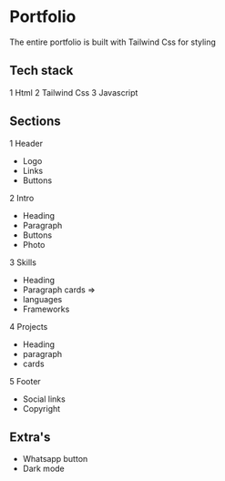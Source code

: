 # Portfolio

The entire portfolio is built with Tailwind Css for styling

## Tech stack

1 Html
2 Tailwind Css
3 Javascript

## Sections

1 Header
- Logo
- Links 
- Buttons

2 Intro
- Heading
- Paragraph
- Buttons
- Photo

3 Skills
- Heading
- Paragraph
cards => 
- languages 
- Frameworks

4 Projects
- Heading
- paragraph
- cards

5 Footer
- Social links
- Copyright


## Extra's
- Whatsapp button
- Dark mode


